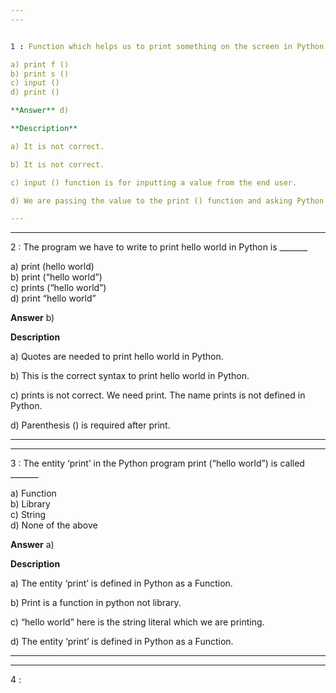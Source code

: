 ```yaml
---
---


1 : Function which helps us to print something on the screen in Python is _______  

a) print f ()  
b) print s ()  
c) input ()  
d) print ()  

**Answer** d) 

**Description**

a) It is not correct.

b) It is not correct.

c) input () function is for inputting a value from the end user.

d) We are passing the value to the print () function and asking Python to print it.

---
```

---


2 : The program we have to write to print hello world in Python is _______  

a) print (hello world)  
b) print (“hello world”)  
c) prints (“hello world”)  
d) print “hello world”   

**Answer** b) 

**Description**

a) Quotes are needed to print hello world in Python.  

b) This is the correct syntax to print hello world in Python.  

c) prints is not correct. We need print. The name prints is not defined in Python.

d) Parenthesis () is required after print.

---
---


3 : The entity ‘print’ in the Python program print (“hello world”) is called _______

a) Function  
b) Library  
c) String  
d) None of the above  

**Answer** a) 

**Description**

a) The entity ‘print’ is defined in Python as a Function.

b) Print is a function in python not library.  

c) “hello world” here is the string literal which we are printing.

d) The entity ‘print’ is defined in Python as a Function.  

---
---


4 : 


